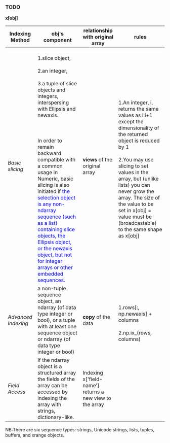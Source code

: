 ### TODO

**x[obj]**

|Indexing Method   |obj's component                       |relationship with original array|rules|
|------------------|--------------------------------------|--------------|-----|
|*Basic slicing*     |<br>1.slice object,</br> <br>2.an integer,</br> <br>3.a tuple of slice objects and integers, interspersing with Ellipsis and newaxis.</br><br></br><br> In order to remain backward compatible with a common usage in Numeric, basic slicing is also initiated if <span style="color:blue">the selection object is any non-ndarray sequence (such as a list) containing slice objects, the Ellipsis object, or the newaxis object, but not for integer arrays or other embedded sequences.</span></br>| **views** of the original array|<br>1.An integer, i, returns the same values as i:i+1 except the dimensionality of the returned object is reduced by 1</br><br>2.You may use slicing to set values in the array, but (unlike lists) you can never grow the array. The size of the value to be set in x[obj] = value must be (broadcastable) to the same shape as x[obj]</br>
|*Advanced Indexing*|a non-tuple sequence object, an ndarray (of data type integer or bool), or a tuple with at least one sequence object or ndarray (of data type integer or bool)|**copy** of the data|<br>1.rows[:, np.newaxis] + columns</br><br>2.np.ix_(rows, columns)</br>
|*Field Access*|If the ndarray object is a structured array the fields of the array can be accessed by indexing the array with strings, dictionary-like.|Indexing x['field-name'] returns a new view to the array|


NB:There are six sequence types: strings, Unicode strings, lists, tuples, buffers, and xrange objects.



